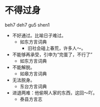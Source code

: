 







# 不得过身
beh7 deh7 gu5 shen1
+ 不好通过。比喻日子难过。
  * 如东方言词典
    - 旧社会碰上春荒，许多人～。
+ 不能够再承受，引申为“完蛋了，不行了”
  * 如东方言词典
+ 不能解脱。
  * 如皋方言词典
+ 无法脱身。
  * 东台方言词典
+ 进退两难：他偷啊人家的东西，这回～吖。
  * 泰县方言志
